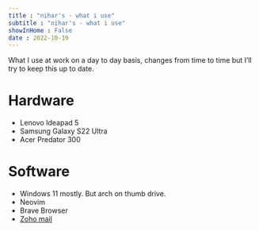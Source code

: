 ```yaml
---
title : "nihar's - what i use"
subtitle : "nihar's - what i use"
showInHome : False
date : 2022-10-19
---
```

            
What I use at work on a day to day basis, changes from time to time but I’ll try to keep this up to date.

# Hardware

* Lenovo Ideapad 5
* Samsung Galaxy S22 Ultra
* Acer Predator 300

# Software

* Windows 11 mostly. But arch on thumb drive.
* Neovim
* Brave Browser
* [Zoho mail](https://go.zoho.com/4r5)
